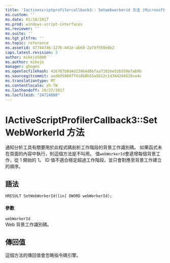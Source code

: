 ```yaml
---
title: 'Iactivescriptprofilercallback3:: Setwebworkerid 方法 |Microsoft 文件'
ms.custom: ''
ms.date: 01/18/2017
ms.prod: windows-script-interfaces
ms.reviewer: ''
ms.suite: ''
ms.tgt_pltfrm: ''
ms.topic: reference
ms.assetid: 47744746-1276-441e-ab60-2a78f550e8e2
caps.latest.revision: 3
author: mikejo5000
ms.author: mikejo
manager: ghogen
ms.openlocfilehash: 426767b8d4d23964d6bfaa7102ee53b550e7ab9b
ms.sourcegitcommit: aadb9588877418b8b55a5612c1d3842d4520ca4c
ms.translationtype: MT
ms.contentlocale: zh-TW
ms.lasthandoff: 10/27/2017
ms.locfileid: "24724608"
---
```

# <a name="iactivescriptprofilercallback3setwebworkerid-method"></a>IActiveScriptProfilerCallback3::SetWebWorkerId 方法
通知分析工具有關要用於此程式碼剖析工作階段的背景工作識別碼。 如果函式未在頁面的內容中執行，則這個方法是不叫用。 值`webWorkerId`會遞增每個背景工作，從 1 開始的 1。 ID 值不適合穩定超過工作階段，並只會對應至背景工作建立的順序。  
  
## <a name="syntax"></a>語法  
  
```  
HRESULT SetWebWorkerId([in] DWORD webWorkerId);  
```  
  
#### <a name="parameters"></a>參數  
 `webWorkerId`  
 Web 背景工作識別碼。  
  
## <a name="return-value"></a>傳回值  
 這個方法的傳回值會忽略指令碼引擎。